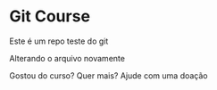 # Git Course
Este é um repo teste do git

Alterando o arquivo novamente

Gostou do curso? Quer mais? Ajude com uma doação
